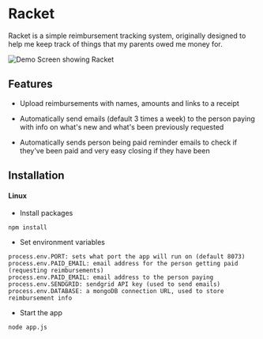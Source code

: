 # Racket

Racket is a simple reimbursement tracking system, originally designed to help me keep track
of things that my parents owed me money for.

![Demo Screen showing Racket](https://i.imgur.com/8AaqoRP.png)

## Features

- Upload reimbursements with names, amounts and links to a receipt


- Automatically send emails (default 3 times a week) to the person
paying with info on what's new and what's been previously requested
  

- Automatically sends person being paid reminder emails to check if they've
been paid and very easy closing if they have been


## Installation

#### Linux

- Install packages

`npm install`

- Set environment variables

`process.env.PORT: sets what port the app will run on (default 8073)`  
`process.env.PAID_EMAIL: email address for the person getting paid (requesting reimbursements)`  
`process.env.PAID_EMAIL: email address to the person paying`  
`process.env.SENDGRID: sendgrid API key (used to send emails)`  
`process.env.DATABASE: a mongoDB connection URL, used to store reimbursement info`


- Start the app

`node app.js`


